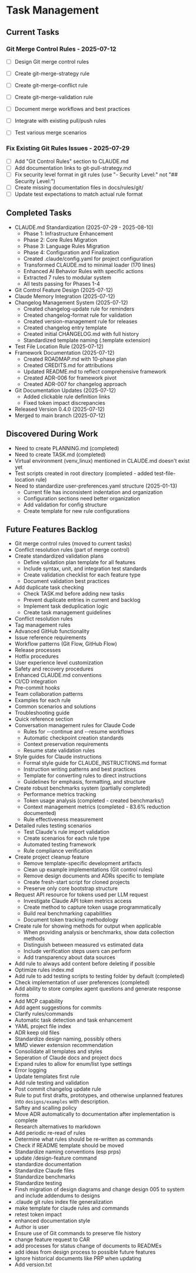 # Task Management

## Current Tasks

### Git Merge Control Rules - 2025-07-12
- [ ] Design Git merge control rules
- [ ] Create git-merge-strategy rule
- [ ] Create git-merge-conflict rule
- [ ] Create git-merge-validation rule
- [ ] Document merge workflows and best practices
- [ ] Integrate with existing pull/push rules
- [ ] Test various merge scenarios


### Fix Existing Git Rules Issues - 2025-07-29
- [ ] Add "Git Control Rules" section to CLAUDE.md
- [ ] Add documentation links to git-pull-strategy.md
- [ ] Fix security level format in git rules (use "- Security Level:" not "## Security Level:")
- [ ] Create missing documentation files in docs/rules/git/
- [ ] Update test expectations to match actual rule format

## Completed Tasks
- CLAUDE.md Standardization (2025-07-29 - 2025-08-10)
  - Phase 1: Infrastructure Enhancement
  - Phase 2: Core Rules Migration  
  - Phase 3: Language Rules Migration
  - Phase 4: Configuration and Finalization
  - Created .claude/config.yaml for project configuration
  - Transformed CLAUDE.md to minimal loader (170 lines)
  - Enhanced AI Behavior Rules with specific actions
  - Extracted 7 rules to modular system
  - All tests passing for Phases 1-4
- Git Control Feature Design (2025-07-12)
- Claude Memory Integration (2025-07-12)
- Changelog Management System (2025-07-12)
  - Created changelog-update rule for reminders
  - Created changelog-format rule for validation
  - Created version-management rule for releases
  - Created changelog entry template
  - Created initial CHANGELOG.md with full history
  - Standardized template naming (.template extension)
- Test File Location Rule (2025-07-12)
- Framework Documentation (2025-07-12)
  - Created ROADMAP.md with 10-phase plan
  - Created CREDITS.md for attributions
  - Updated README.md to reflect comprehensive framework
  - Created ADR-006 for framework pivot
  - Created ADR-007 for changelog approach
- Git Documentation Updates (2025-07-12)
  - Added clickable rule definition links
  - Fixed token impact discrepancies
- Released Version 0.4.0 (2025-07-12)
- Merged to main branch (2025-07-12)

## Discovered During Work
- Need to create PLANNING.md (completed)
- Need to create TASK.md (completed)
- Virtual environment (venv_linux) mentioned in CLAUDE.md doesn't exist yet
- Test scripts created in root directory (completed - added test-file-location rule)
- Need to standardize user-preferences.yaml structure (2025-01-13)
  - Current file has inconsistent indentation and organization
  - Configuration sections need better organization
  - Add validation for config structure
  - Create template for new rule configurations

## Future Features Backlog
- Git merge control rules (moved to current tasks)
- Conflict resolution rules (part of merge control)
- Create standardized validation plans
  - Define validation plan template for all features
  - Include syntax, unit, and integration test standards
  - Create validation checklist for each feature type
  - Document validation best practices
- Add duplicate task checking
  - Check TASK.md before adding new tasks
  - Prevent duplicate entries in current and backlog
  - Implement task deduplication logic
  - Create task management guidelines
- Conflict resolution rules
- Tag management rules
- Advanced GitHub functionality
- Issue reference requirements
- Workflow patterns (Git Flow, GitHub Flow)
- Release processes
- Hotfix procedures
- User experience level customization
- Safety and recovery procedures
- Enhanced CLAUDE.md conventions
- CI/CD integration
- Pre-commit hooks
- Team collaboration patterns
- Examples for each rule
- Common scenarios and solutions
- Troubleshooting guide
- Quick reference section
- Conversation management rules for Claude Code
  - Rules for --continue and --resume workflows
  - Automatic checkpoint creation standards
  - Context preservation requirements
  - Resume state validation rules
- Style guides for Claude instructions
  - Formal style guide for CLAUDE_INSTRUCTIONS.md format
  - Instruction writing patterns and best practices
  - Template for converting rules to direct instructions
  - Guidelines for emphasis, formatting, and structure
- Create robust benchmarks system (partially completed)
  - Performance metrics tracking
  - Token usage analysis (completed - created benchmarks/)
  - Context management metrics (completed - 83.6% reduction documented)
  - Rule effectiveness measurement
- Detailed rules testing scenarios
  - Test Claude's rule import validation
  - Create scenarios for each rule type
  - Automated testing framework
  - Rule compliance verification
- Create project cleanup feature
  - Remove template-specific development artifacts
  - Clean up example implementations (Git control rules)
  - Remove design documents and ADRs specific to template
  - Create fresh-start script for cloned projects
  - Preserve only core bootstrap structure
- Request API resource for tokens used per LLM request
  - Investigate Claude API token metrics access
  - Create method to capture token usage programmatically
  - Build real benchmarking capabilities
  - Document token tracking methodology
- Create rule for showing methods for output when applicable
  - When providing analysis or benchmarks, show data collection methods
  - Distinguish between measured vs estimated data
  - Include verification steps users can perform
  - Add transparency about data sources
- Add rule to always add content before deleting if possible
- Optimize rules index.md
- Add rule to add testing scripts to testing folder by default (completed)
- Check implementation of user preferences (completed)
- Add ability to store complex agent questions and generate response forms
- Add MCP capability
- Add agent suggestions for commits
- Clarify rules/commands
- Automatic task detection and task enhancement
- YAML project file index
- ADR keep old files
- Standardize design naming, possibly others
- MMD viewer extension recommendation
- Consolidate all templates and styles
- Seperation of Claude docs and project docs
- Expand rules to allow for enum/list type settings
- Error logging
- Update templates first rule
- Add rule testing and validation
- Post commit changelog update rule
- Rule to put first drafts, prototypes, and otherwise unplanned features into `designs/examples` with description.
- Saftey and scalling policy
- Move ADR automatically to documentation after implementation is complete
- Research alternatives to markdown
- Add periodic re-read of rules
- Determine what rules should be re-written as commands
- Check if README template should be moved
- Standardize naming conventions (esp prps)
- update /design-feature command
- standardize documentation
- Standardize Claude files
- Standardize benchmarks
- Standardize testing
- Finsh migration of design diagrams and change design 005 to system and include addendums to designs
- .claude git rules index file generalization
- make template for claude rules and commands
- retest token impact
- enhanced documentation style
- Author is user
- Ensure use of Git commands to preserve file history
- change feature request to CAR
- add processes for status change of documents to READMEs
- add ideas from design process to possible future features
- Ignore historical documents like PRP when updating
- Add version.txt